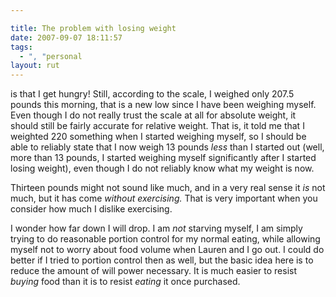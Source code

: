 ```yaml
---

title: The problem with losing weight
date: 2007-09-07 18:11:57
tags:
  - ", "personal
layout: rut
---
```


is that I get hungry!  Still, according to the scale, I weighed only 207.5 pounds this morning,  that is a new low since I have been weighing myself.  Even though I do not really trust the scale at all for absolute weight, it should still be fairly accurate for relative weight.  That is, it told me that I weighted 220 something when I started weighing    myself, so I should be able to reliably state that I now weigh 13 pounds *less* than I started out (well, more than 13 pounds, I started weighing myself significantly after I started losing weight), even though I do not reliably know what my weight is now. 

Thirteen pounds might not sound like much, and in a very real sense it *is* not much, but it has come *without exercising.*  That is very important when you consider how much I dislike exercising.  

I wonder how far down I will drop. I am *not* starving myself, I am simply trying to do reasonable portion control for my normal eating, while allowing myself not to worry about food volume when Lauren and I go out.  I could do better if I tried to portion control then as well, but the basic idea here is to reduce the amount of will power necessary.  It is much easier to resist *buying* food than it is to resist *eating* it once purchased.  

